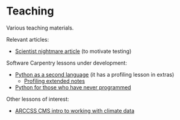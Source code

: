 # Teaching

Various teaching materials.

Relevant articles:  

* [Scientist nightmare article](http://science.sciencemag.org/content/314/5807/1856) (to motivate testing) 

Software Carpentry lessons under development:

* [Python as a second language](https://swcarpentry.github.io/python-second-language/) (it has a profiling lesson in extras)
  * [Profiling extended notes](https://github.com/swcarpentry/python-second-language/blob/gh-pages/code/profiling-and-optimizing.ipynb)
* [Python for those who have never programmed](http://swcarpentry.github.io/python-novice-gapminder)

Other lessons of interest:

* [ARCCSS CMS intro to working with climate data](https://scottwales.github.io/swc-climatedata/)
